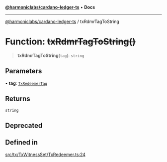 [**@harmoniclabs/cardano-ledger-ts**](../README.md) • **Docs**

***

[@harmoniclabs/cardano-ledger-ts](../globals.md) / txRdmrTagToString

# Function: ~~txRdmrTagToString()~~

> **txRdmrTagToString**(`tag`): `string`

## Parameters

• **tag**: [`TxRedeemerTag`](../enumerations/TxRedeemerTag.md)

## Returns

`string`

## Deprecated

## Defined in

[src/tx/TxWitnessSet/TxRedeemer.ts:24](https://github.com/HarmonicLabs/cardano-ledger-ts/blob/94dd590ffe94133126b0d8d49920fc7b002e1975/src/tx/TxWitnessSet/TxRedeemer.ts#L24)

